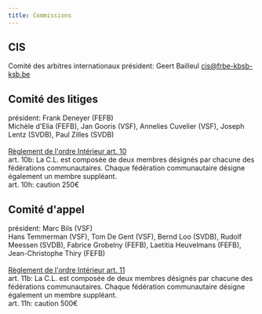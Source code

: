 ```yaml
---
title: Commissions
---
```


## CIS
Comité des arbitres internationaux
président: Geert Bailleul cis@frbe-kbsb-ksb.be

## Comité des litiges
président: Frank Deneyer (FEFB)<br>
Michèle d'Elia (FEFB), Jan Gooris (VSF), Annelies Cuvelier (VSF), Joseph Lentz (SVDB), Paul Zilles (SVDB)<br><br>
<u>Règlement de l'ordre Intérieur art. 10</u><br>
art. 10b: La C.L. est composée de deux membres désignés par chacune des fédérations communautaires. Chaque fédération communautaire désigne également un membre suppléant.<br>
art. 10h: caution 250€

## Comité d'appel
président: Marc Bils (VSF)<br>
Hans Temmerman (VSF), Tom De Gent (VSF), Bernd Loo (SVDB), Rudolf Meessen (SVDB), Fabrice Grobelny (FEFB), Laetitia Heuvelmans (FEFB), Jean-Christophe Thiry (FEFB)<br><br>
<u>Règlement de l'ordre Intérieur art. 11</u><br>
art. 11b: La C.L. est composée de deux membres désignés par chacune des fédérations communautaires. Chaque fédération communautaire désigne également un membre suppléant.<br>
art. 11h: caution 500€


